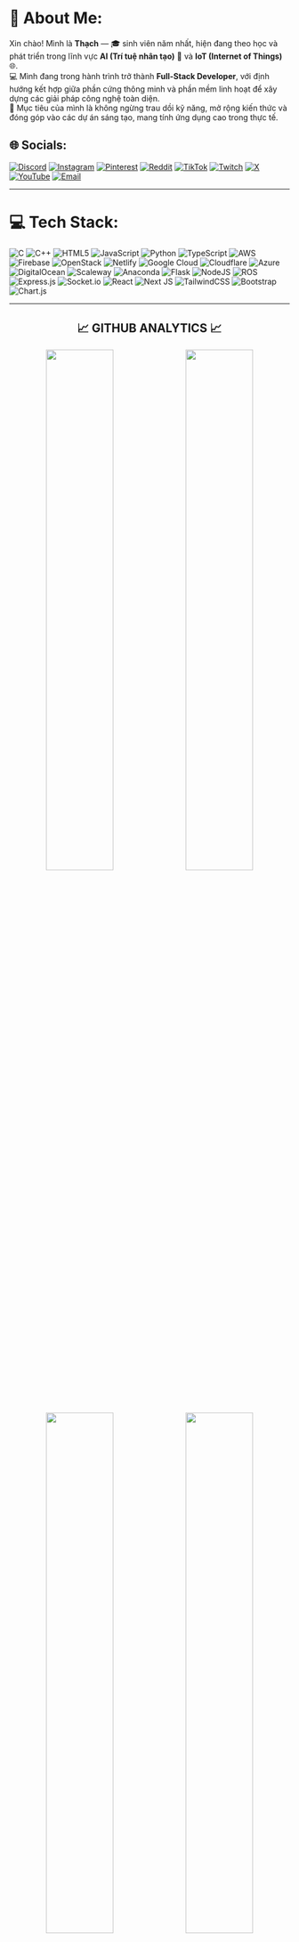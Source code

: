 # 💫 About Me:
Xin chào! Mình là **Thạch** — 🎓 sinh viên năm nhất, hiện đang theo học và phát triển trong lĩnh vực **AI (Trí tuệ nhân tạo)** 🤖 và **IoT (Internet of Things)** 🌐.<br>
💻 Mình đang trong hành trình trở thành **Full-Stack Developer**, với định hướng kết hợp giữa phần cứng thông minh và phần mềm linh hoạt để xây dựng các giải pháp công nghệ toàn diện.<br>
🚀 Mục tiêu của mình là không ngừng trau dồi kỹ năng, mở rộng kiến thức và đóng góp vào các dự án sáng tạo, mang tính ứng dụng cao trong thực tế.


## 🌐 Socials:
[![Discord](https://img.shields.io/badge/Discord-%237289DA.svg?logo=discord&logoColor=white)](https://discord.gg/mWrEW58h)
[![Instagram](https://img.shields.io/badge/Instagram-%23E4405F.svg?logo=Instagram&logoColor=white)](https://instagram.com/aanrakends)
[![Pinterest](https://img.shields.io/badge/Pinterest-%23E60023.svg?logo=Pinterest&logoColor=white)](https://pinterest.com/aanrakends)
[![Reddit](https://img.shields.io/badge/Reddit-%23FF4500.svg?logo=Reddit&logoColor=white)](https://reddit.com/user/aanrakends)
[![TikTok](https://img.shields.io/badge/TikTok-%23000000.svg?logo=TikTok&logoColor=white)](https://tiktok.com/@aanrakends)
[![Twitch](https://img.shields.io/badge/Twitch-%239146FF.svg?logo=Twitch&logoColor=white)](https://twitch.tv/aanrakends)
[![X](https://img.shields.io/badge/X-black.svg?logo=X&logoColor=white)](https://x.com/aanrakends)
[![YouTube](https://img.shields.io/badge/YouTube-%23FF0000.svg?logo=YouTube&logoColor=white)](https://youtube.com/@sigoviner)
[![Email](https://img.shields.io/badge/Email-D14836?logo=gmail&logoColor=white)](mailto:vovanthach2k7gg@gmail.com)

---

# 💻 Tech Stack:
![C](https://img.shields.io/badge/c-%2300599C.svg?style=for-the-badge&logo=c&logoColor=white) 
![C++](https://img.shields.io/badge/c++-%2300599C.svg?style=for-the-badge&logo=c%2B%2B&logoColor=white) 
![HTML5](https://img.shields.io/badge/html5-%23E34F26.svg?style=for-the-badge&logo=html5&logoColor=white) 
![JavaScript](https://img.shields.io/badge/javascript-%23323330.svg?style=for-the-badge&logo=javascript&logoColor=%23F7DF1E) 
![Python](https://img.shields.io/badge/python-3670A0?style=for-the-badge&logo=python&logoColor=ffdd54) 
![TypeScript](https://img.shields.io/badge/typescript-%23007ACC.svg?style=for-the-badge&logo=typescript&logoColor=white) 
![AWS](https://img.shields.io/badge/AWS-%23FF9900.svg?style=for-the-badge&logo=amazon-aws&logoColor=white) 
![Firebase](https://img.shields.io/badge/firebase-%23039BE5.svg?style=for-the-badge&logo=firebase) 
![OpenStack](https://img.shields.io/badge/Openstack-%23f01742.svg?style=for-the-badge&logo=openstack&logoColor=white) 
![Netlify](https://img.shields.io/badge/netlify-%23000000.svg?style=for-the-badge&logo=netlify&logoColor=#00C7B7) 
![Google Cloud](https://img.shields.io/badge/GoogleCloud-%234285F4.svg?style=for-the-badge&logo=google-cloud&logoColor=white) 
![Cloudflare](https://img.shields.io/badge/Cloudflare-F38020?style=for-the-badge&logo=Cloudflare&logoColor=white) 
![Azure](https://img.shields.io/badge/azure-%230072C6.svg?style=for-the-badge&logo=microsoftazure&logoColor=white) 
![DigitalOcean](https://img.shields.io/badge/DigitalOcean-%230167ff.svg?style=for-the-badge&logo=digitalOcean&logoColor=white) 
![Scaleway](https://img.shields.io/badge/SCALEWAY-%234f0599.svg?style=for-the-badge&logo=scaleway&logoColor=white) 
![Anaconda](https://img.shields.io/badge/Anaconda-%2344A833.svg?style=for-the-badge&logo=anaconda&logoColor=white) 
![Flask](https://img.shields.io/badge/flask-%23000.svg?style=for-the-badge&logo=flask&logoColor=white) 
![NodeJS](https://img.shields.io/badge/node.js-6DA55F?style=for-the-badge&logo=node.js&logoColor=white) 
![ROS](https://img.shields.io/badge/ros-%230A0FF9.svg?style=for-the-badge&logo=ros&logoColor=white) 
![Express.js](https://img.shields.io/badge/express.js-%23404d59.svg?style=for-the-badge&logo=express&logoColor=%2361DAFB) 
![Socket.io](https://img.shields.io/badge/Socket.io-black?style=for-the-badge&logo=socket.io&badgeColor=010101) 
![React](https://img.shields.io/badge/react-%2320232a.svg?style=for-the-badge&logo=react&logoColor=%2361DAFB) 
![Next JS](https://img.shields.io/badge/Next-black?style=for-the-badge&logo=next.js&logoColor=white) 
![TailwindCSS](https://img.shields.io/badge/tailwindcss-%2338B2AC.svg?style=for-the-badge&logo=tailwind-css&logoColor=white) 
![Bootstrap](https://img.shields.io/badge/bootstrap-%238511FA.svg?style=for-the-badge&logo=bootstrap&logoColor=white) 
![Chart.js](https://img.shields.io/badge/chart.js-F5788D.svg?style=for-the-badge&logo=chart.js&logoColor=white)

---

<div align="center">

## 📈 **GITHUB ANALYTICS** 📈

<img width="49%" src="https://github-readme-stats.vercel.app/api?username=vanthach2527&show_icons=true&theme=tokyonight&hide_border=true&bg_color=0D1117&title_color=FFD700&icon_color=FFD700&text_color=FFFFFF&border_radius=10" />
<img width="49%" src="https://github-readme-streak-stats.herokuapp.com?user=Songjag&theme=tokyonight&hide_border=true&background=0D1117&ring=FFD700&fire=FFD700&currStreakLabel=FFD700&border_radius=10" />

<img width="49%" src="https://github-readme-stats.vercel.app/api/top-langs/?username=Songjag&layout=compact&theme=tokyonight&hide_border=true&bg_color=0D1117&title_color=FFD700&text_color=FFFFFF&border_radius=10&langs_count=8" />
<img width="49%" src="https://github-readme-activity-graph.vercel.app/graph?username=Songjag&theme=tokyo-night&hide_border=true&bg_color=0D1117&color=FFD700&line=FFD700&point=FFFFFF&area=true&radius=10" />

</div>

## 🏆 GitHub Trophies
![](https://github-profile-trophy.vercel.app/?username=vanthach2527&theme=transparent&no-frame=false&no-bg=true&margin-w=4)

### ✍️ Random Dev Quote
![](https://quotes-github-readme.vercel.app/api?type=horizontal&theme=radical)

<div align="center">

### 👁️ **Profile Views**

<img src="https://komarev.com/ghpvc/?username=Songjag&label=Profile%20Views&color=FFD700&style=for-the-badge" />

</div>

<br>

<div align="center">

### 🔝 Top Contributed Repo
![](https://github-contributor-stats.vercel.app/api?username=vanthach2527&limit=5&theme=dark&combine_all_yearly_contributions=true)

---

[![](https://visitcount.itsvg.in/api?id=vanthach2527&icon=1&color=1)](https://visitcount.itsvg.in)

## 💰 You can help me by Donating
[![PayPal](https://img.shields.io/badge/PayPal-00457C?style=for-the-badge&logo=paypal&logoColor=white)](https://paypal.me/aanrakends)

<!-- Proudly created with GPRM ( https://gprm.itsvg.in ) -->
